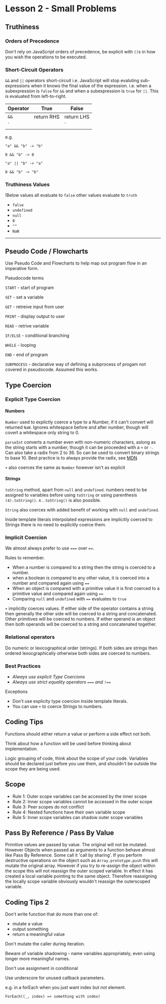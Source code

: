 # Lesson 2 - Small Problems

## Truthiness

### Orders of Precedence

Don't rely on JavaScript orders of precedence, be explicit with `()`s in how you wish the operations to be executed.

### Short-Circuit Operators

`&&` and `||` operators short-circuit i.e. JavaScript will stop evaluting sub-expressions when it knows the final value of the expression. i.e. when a subexpression is `false` for `&&` and when a subexpression is `true` for `||`. This is evaluated from left-to-right.

Operator | True | False
--- | --- | ---
`&&` | return RHS | return LHS
`||` | return LHS | return RHS

e.g.

`"a" && "b" -> "b"`

`0 && "b" -> 0`

`"a" || "b" -> "a"`

`0 && "b" -> "b"`

### Truthiness Values
!Below values all evaluate to `false` other values evaluate to `truth`

- `false`
- `undefined`
- `null`
- `0`
- `""`
- `NaN`

***

## Pseudo Code / Flowcharts

Use Pseudo Code and Flowcharts to help map out program flow in an imperative form.

Pseudocode terms 

`START` - start of program

`SET` - set a variable

`GET` - retreive input from user

`PRINT` - display output to user

`READ` - retrive variable

`IF/ELSE` - conditional branching

`WHILE` - looping

`END` - end of program

`SUBPROCESS` - declarative way of defining a subprocess of progam not covered in pseudocode. Assumed this works.

## Type Coercion

### Explicit Type Coercion

#### Numbers

`Number` used to explictly coerce a type to a Number, if it can't convert will returned `NaN`. Ignores whitespace before and after number, though will covert a whitespace only string to 0.

`parseInt` converts a number even with non-numeric characters, aslong as the string starts with a number, though it can be proceeded with a `+` or `-`. Can also take a radix from 2 to 36. So can be used to convert binary strings to base 10. Best practice is to always provide the radix, see [MDN](https://developer.mozilla.org/en-US/docs/Web/JavaScript/Reference/Global_Objects/parseInt#Description)

`+` also coerces the same as `Number` however isn't as explicit

#### Strings

`toString` method, apart from `null` and `undefined`. numbers need to be assigned to variables before using `toString` or using parenthesis `(4).toString()`. `4..toString()` is also possible.

`String` also coerces with added benefit of working with `null` and `undefined`.

Inside template literals interpolated expressions are implicitly coerced to Strings there is no need to explicitly coerce them.

### Implicit Coercion

We almost always prefer to use `===` over `==`.

Rules to remember.

- When a number is compared to a string then the string is coerced to a number.
- when a boolean is compared to any other value, it is coerced into a number and compared again using `==`
- When an object is compared with a primitive value it is first coerced to a primitive value and compared again using `==`
- Comparing `null` and `undefined` with `==` evaluates to `true`

`+` implicitly coerces values. If either side of the operator contains a string then generally the other side will be coerced to a string and concatenated. Other primitives will be coerced to numbers. If either operand is an object then both operands will be coerced to a string and concatenated together.

### Relational operators

Do numeric or lexicographical order (strings). If both sides are strings then ordered lexocgraphically otherwise both sides are coerced to numbers.

### Best Practices 

- *Always use explicit Type Coercions*
- *Always use strict equality operators `===` and `!==`*

Exceptions 
- Don't use explicity type coercion inside template literals.
- You can use `+` to coerce Strings to numbers.

## Coding Tips

Functions should either return a value or perform a side effect not both.

Think about how a function will be used before thinking about implementation.

Logic grouping of code, think about the scope of your code. Variables should be declared just before you use them, and shouldn't be outside the scope they are being used.

## Scope

- Rule 1: Outer scope variables can be accessed by the inner scope
- Rule 2: Inner scope variables cannot be accessed in the outer scope
- Rule 3: Peer scopes do not conflict
- Rule 4: Nested functions have their own variable scope
- Rule 5: Inner scope variables can shadow outer scope variables

## Pass By Reference / Pass By Value

Primitive values are passed by value. The original will not be mutated. However Objects when passed as arguments to a function behave almost like Pass By Reference. Some call it 'call by sharing'. If you perform destructive operations on the object such as `Array.prototype.push` this will mutate the original array. However if you try to re-assign the object within the scope this will not reassign the outer scoped variable. In effect it has created a local variable pointing to the same object. Therefore reassigning the locally scope variable obviously wouldn't reassign the outerscoped variable.

## Coding Tips 2

Don't write function that do more than one of:
- mutate a value
- output something
- return a meaningful value

Don't mutate the caller during iteration.

Beware of variable shadowing - name variables appropriately, even using longer more meaningful names.

Don't use assignment in conditional

Use underscore for unused callback parameters.

e.g. in a forEach when you just want index but not element.

`ForEach((_, index) => something with index)`